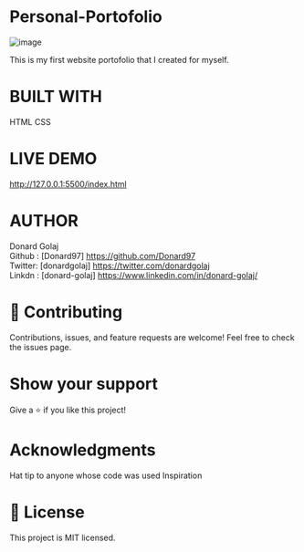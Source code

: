 # Personal-Portofolio

![image](https://user-images.githubusercontent.com/74506933/124952226-55e57180-e014-11eb-9970-21993938129c.png)

This is my first website portofolio that I created for myself.

# BUILT WITH
HTML
CSS

# LIVE DEMO
http://127.0.0.1:5500/index.html

# AUTHOR
 
Donard Golaj <br>
Github : [Donard97] https://github.com/Donard97 <br>
Twitter: [donardgolaj] https://twitter.com/donardgolaj <br>
Linkdn : [donard-golaj] https://www.linkedin.com/in/donard-golaj/ <br>

# 🤝 Contributing
Contributions, issues, and feature requests are welcome!
Feel free to check the issues page.

# Show your support
Give a ⭐️ if you like this project!

# Acknowledgments
Hat tip to anyone whose code was used
Inspiration

# 📝 License
This project is MIT licensed.
